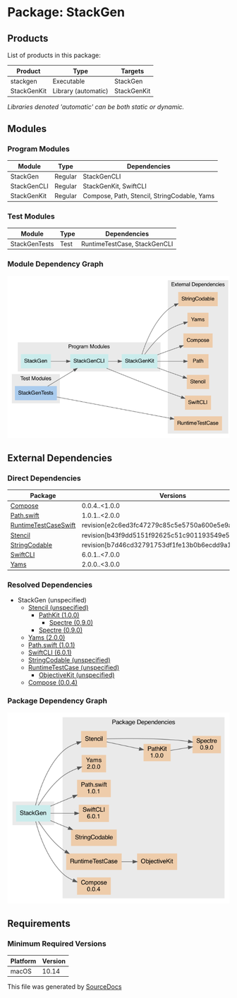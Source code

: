 # Package: **StackGen**

## Products

List of products in this package:

| Product | Type | Targets |
| ------- | ---- | ------- |
| stackgen | Executable | StackGen |
| StackGenKit | Library (automatic) | StackGenKit |

_Libraries denoted 'automatic' can be both static or dynamic._

## Modules

### Program Modules

| Module | Type | Dependencies |
| ------ | ---- | ------------ |
| StackGen | Regular | StackGenCLI |
| StackGenCLI | Regular | StackGenKit, SwiftCLI |
| StackGenKit | Regular | Compose, Path, Stencil, StringCodable, Yams |

### Test Modules

| Module | Type | Dependencies |
| ------ | ---- | ------------ |
| StackGenTests | Test | RuntimeTestCase, StackGenCLI |

### Module Dependency Graph

[![Module Dependency Graph](PackageModules.png)](PackageModules.png)

## External Dependencies

### Direct Dependencies

| Package | Versions |
| ------- | -------- |
| [Compose](https://github.com/acecilia/Compose.git) | 0.0.4..<1.0.0 |
| [Path.swift](https://github.com/mxcl/Path.swift.git) | 1.0.1..<2.0.0 |
| [RuntimeTestCaseSwift](https://github.com/acecilia/RuntimeTestCaseSwift.git) | revision[e2c6ed3fc47279c85c5e5750a600e5e9ab86a0c9] |
| [Stencil](https://github.com/acecilia/Stencil.git) | revision[b43f9dd5151f92625c51c901193549e5d0030244] |
| [StringCodable](https://github.com/acecilia/StringCodable.git) | revision[b7d46cd32791753df1fe13b0b6ecdd9a19fbabcc] |
| [SwiftCLI](https://github.com/jakeheis/SwiftCLI.git) | 6.0.1..<7.0.0 |
| [Yams](https://github.com/jpsim/Yams.git) | 2.0.0..<3.0.0 |

### Resolved Dependencies

-   StackGen (unspecified)
    -   [Stencil (unspecified)](https://github.com/acecilia/Stencil.git)
        -   [PathKit (1.0.0)](https://github.com/kylef/PathKit.git)
            -   [Spectre (0.9.0)](https://github.com/kylef/Spectre.git)
        -   [Spectre (0.9.0)](https://github.com/kylef/Spectre.git)
    -   [Yams (2.0.0)](https://github.com/jpsim/Yams.git)
    -   [Path.swift (1.0.1)](https://github.com/mxcl/Path.swift.git)
    -   [SwiftCLI (6.0.1)](https://github.com/jakeheis/SwiftCLI.git)
    -   [StringCodable (unspecified)](https://github.com/acecilia/StringCodable.git)
    -   [RuntimeTestCase (unspecified)](https://github.com/acecilia/RuntimeTestCaseSwift.git)
        -   [ObjectiveKit (unspecified)](https://github.com/acecilia/ObjectiveKit)
    -   [Compose (0.0.4)](https://github.com/acecilia/Compose.git)

### Package Dependency Graph

[![Package Dependency Graph](PackageDependencies.png)](PackageDependencies.png)

## Requirements

### Minimum Required Versions

| Platform | Version |
| -------- | ------- |
| macOS | 10.14 |

This file was generated by [SourceDocs](https://github.com/eneko/SourceDocs)